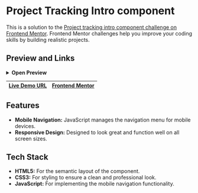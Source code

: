 # Project Tracking Intro component

This is a solution to the [Project tracking intro component challenge on Frontend Mentor](https://www.frontendmentor.io/challenges/project-tracking-intro-component-5d289097500fcb331a67d80e). Frontend Mentor challenges help you improve your coding skills by building realistic projects.

## Preview and Links

<details>
<summary><b>Open Preview</b></summary>
<br>

![](./src/images/screenshot.png)

<br>
</details>

| [Live Demo URL](https://ionstici.github.io/project-tracking-intro-component) | [Frontend Mentor](https://www.frontendmentor.io/solutions/project-tracking-intro-component-LRclL6b1VY) |
| ---------------------------------------------------------------------------- | ------------------------------------------------------------------------------------------------------ |

## Features

-   **Mobile Navigation:** JavaScript manages the navigation menu for mobile devices.
-   **Responsive Design:** Designed to look great and function well on all screen sizes.

## Tech Stack

-   **HTML5:** For the semantic layout of the component.
-   **CSS3:** For styling to ensure a clean and professional look.
-   **JavaScript:** For implementing the mobile navigation functionality.

